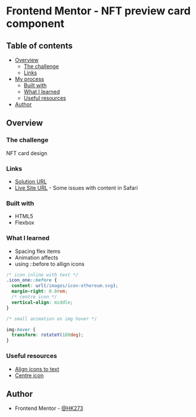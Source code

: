 # Frontend Mentor - NFT preview card component

## Table of contents

- [Overview](#overview)
  - [The challenge](#the-challenge)
  - [Links](#links)
- [My process](#my-process)
  - [Built with](#built-with)
  - [What I learned](#what-i-learned)
  - [Useful resources](#useful-resources)
- [Author](#author)

## Overview

### The challenge

NFT card design

### Links

- [Solution URL]()
- [Live Site URL](https://hk273.github.io/NFT-preview-card-component/) - Some issues with content in Safari

### Built with

- HTML5
- Flexbox

### What I learned

- Spacing flex items
- Animation affects
- using ::before to allign icons

```css
/* icon inline with text */
.icon_one::before {
  content: url(/images/icon-ethereum.svg);
  margin-right: 0.8rem;
  /* centre icon */
  vertical-align: middle;
}
```

```css
/* small animation on img hover */

img:hover {
  transform: rotateY(180deg);
}
```

### Useful resources

- [Align icons to text](https://stackoverflow.com/questions/31296276/how-to-align-text-next-to-an-icon-with-css/31296396)
- [Centre icon](https://coryrylan.com/blog/css-gap-space-with-flexbox)

## Author

- Frontend Mentor - [@HK273](https://www.frontendmentor.io/profile/HK273)
